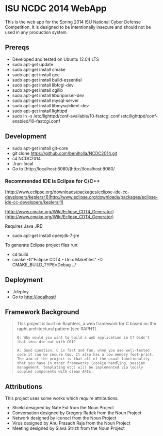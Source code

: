 # ISU NCDC 2014 WebApp

This is the web app for the Spring 2014 ISU National Cyber Defense Competition.  It is designed to be intentionally insecure and should not be used in any production system.

## Prereqs
* Developed and tested on Ubuntu 12.04 LTS
* sudo apt-get update
* sudo apt-get install cmake
* sudo apt-get install gcc 
* sudo apt-get install build-essential
* sudo apt-get install libfcgi-dev
* sudo apt-get install cgilib
* sudo apt-get install liburiparser-dev
* sudo apt-get install mysql-server
* sudo apt-get install libmysqlclient-dev
* sudo apt-get install lighttpd
* sudo ln -s /etc/lighttpd/conf-available/10-fastcgi.conf /etc/lighttpd/conf-enabled/10-fastcgi.conf

## Development
* sudo apt-get install git-core
* git clone https://github.com/benjholla/NCDC2014.git
* cd NCDC2014
* ./run-local
* Go to [http://localhost:8080/]http://localhost:8080/

### Recommended IDE is Eclipse for C/C++
[http://www.eclipse.org/downloads/packages/eclipse-ide-cc-developers/keplersr1](http://www.eclipse.org/downloads/packages/eclipse-ide-cc-developers/keplersr1)

[http://www.cmake.org/Wiki/Eclipse_CDT4_Generator](http://www.cmake.org/Wiki/Eclipse_CDT4_Generator)

Requires Java JRE:
* sudo apt-get install openjdk-7-jre

To generate Eclipse project files run:

* cd build
* cmake -G"Eclipse CDT4 - Unix Makefiles" -D CMAKE_BUILD_TYPE=Debug ../

## Deployment
* ./deploy
* Go to [http://localhost/](http://localhost/)

## Framework Background
> This project is built on Raphters, a web framework for C based on the rapht architectural pattern (see RAPHT).
>     
>     Q: Why would you want to build a web application in C? Didn't that idea die out with CGI?
>     
>     A: Good question. C is fast and fun, when you use well-tested code it can be secure too. It also has a low memory foot-print. The aim of the project is that all of the usual functionality that you have in other frameworks (cookie handling, session management, templating etc) will be implemented via loosly coupled components with clean APIs.

## Attributions
This project uses some works which require attributions.
* Shield designed by Nate Eul from the Noun Project
* Conversation designed by Gregory Radek from the Noun Project
* Network designed by iconoci from the Noun Project 
* Virus designed by Anu Prasadh Raja from the Noun Project
* Meeting designed by Slava Strizh from the Noun Project
